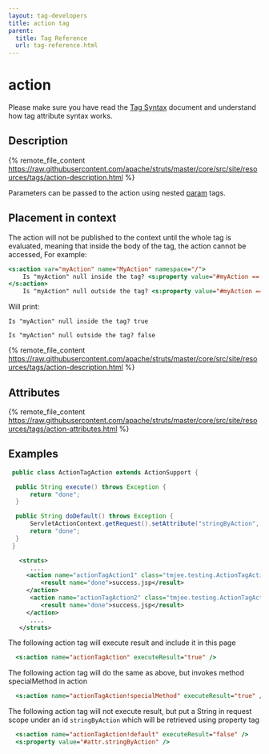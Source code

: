 ```yaml
---
layout: tag-developers
title: action tag
parent:
  title: Tag Reference
  url: tag-reference.html
---
```


# action

Please make sure you have read the [Tag Syntax](tag-syntax) document and understand how tag attribute syntax works.

## Description

{% remote_file_content https://raw.githubusercontent.com/apache/struts/master/core/src/site/resources/tags/action-description.html %}

Parameters can be passed to the action using nested [param](param-tag) tags.

## Placement in context

The action will not be published to the context until the whole tag is evaluated, meaning that inside the body of the tag, 
the action cannot be accessed, For example:

```jsp
<s:action var="myAction" name="MyAction" namespace="/">
    Is "myAction" null inside the tag? <s:property value="#myAction == null" />
</s:action>
    Is "myAction" null outside the tag? <s:property value="#myAction == null" />
```

Will print:
```
Is "myAction" null inside the tag? true

Is "myAction" null outside the tag? false
```

{% remote_file_content https://raw.githubusercontent.com/apache/struts/master/core/src/site/resources/tags/action-description.html %}

## Attributes

{% remote_file_content https://raw.githubusercontent.com/apache/struts/master/core/src/site/resources/tags/action-attributes.html %}

## Examples

```java
 public class ActionTagAction extends ActionSupport {

  public String execute() throws Exception {
      return "done";
  }

  public String doDefault() throws Exception {
      ServletActionContext.getRequest().setAttribute("stringByAction", "This is a String put in by the action's doDefault()");
      return "done";
  }
 }

```

```xml
   <struts>
      ....
     <action name="actionTagAction1" class="tmjee.testing.ActionTagAction">
         <result name="done">success.jsp</result>
     </action>
      <action name="actionTagAction2" class="tmjee.testing.ActionTagAction" method="default">
         <result name="done">success.jsp</result>
     </action>
      ....
   </struts>
```

The following action tag will execute result and include it in this page

```jsp
  <s:action name="actionTagAction" executeResult="true" />
```

The following action tag will do the same as above, but invokes method specialMethod in action</span>

```jsp
  <s:action name="actionTagAction!specialMethod" executeResult="true" />
```
  
The following action tag will not execute result, but put a String in request scope under an id `stringByAction` which 
will be retrieved using property tag</span>

```jsp
  <s:action name="actionTagAction!default" executeResult="false" />
  <s:property value="#attr.stringByAction" />
```
